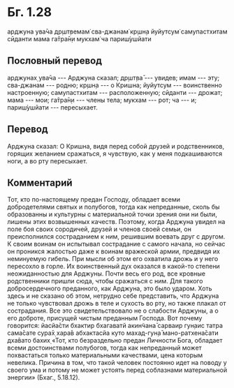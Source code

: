 # Бг. 1.28

арджуна ува̄ча др̣шт̣вемам̇ сва-джанам̇ кр̣шн̣а йуйутсум̇ самупастхитам сӣданти
мама га̄тра̄н̣и мукхам̇ ча париш́ушйати

## Пословный перевод

арджунах̣ ува̄ча --- Арджуна сказал; др̣шт̣ва̄ --- увидев; имам --- эту;
сва-джанам --- родню; кр̣шн̣а --- о Кришна; йуйутсум --- воинственно
настроенную; самупастхитам --- расположенную; сӣданти --- дрожат; мама
--- мои; га̄тра̄н̣и --- члены тела; мукхам --- рот; ча --- и; париш́ушйати
--- пересыхает.

## Перевод

Арджуна сказал: О Кришна, видя перед собой друзей и родственников,
горящих желанием сражаться, я чувствую, как у меня подкашиваются ноги, а
во рту пересыхает.

## Комментарий

Тот, кто по-настоящему предан Господу, обладает всеми добродетелями
святых и полубогов, тогда как непреданные, сколь бы образованны и
культурны с материальной точки зрения они ни были, лишены этих
возвышенных качеств. Поэтому, когда Арджуна увидел на поле боя своих
сородичей, друзей и членов своей семьи, он преисполнился состраданием к
ним, решившим воевать друг с другом. К своим воинам он испытывал
сострадание с самого начала, но сейчас он проникся жалостью даже к
воинам вражеской армии, предвидя их неминуемую гибель. При мысли об этом
его охватила дрожь и у него пересохло в горле. Их воинственный дух
оказался в какой-то степени неожиданностью для Арджуны. Почти весь его
род, все кровные родственники пришли сюда, чтобы сражаться с ним. Для
такого добросердечного преданного, как Арджуна, это было ударом. Хоть
здесь и не сказано об этом, нетрудно себе представить, что Арджуна не
только чувствовал дрожь в теле и сухость во рту, но также плакал от
сострадания. Все это свидетельствовало не о слабости Арджуны, а о его
доброте, присущей чистым преданным Господа. Вот почему говорится:
йасйа̄сти бхактир бхагаватй акин̃чана̄ сарваир гун̣аис татра сама̄сате сура̄х̣
хара̄в абхактасйа куто махад-гун̣а̄ мано-ратхена̄сати дха̄вато бахих̣ «Тот,
кто безраздельно предан Личности Бога, обладает всеми достоинствами
полубогов, тогда как непреданный может похвастаться только материальными
качествами, цена которым невелика. Причина в том, что такой человек
постоянно идет на поводу у своего ума и потому не может устоять перед
соблазнами материальной энергии» (Бхаг., 5.18.12).
